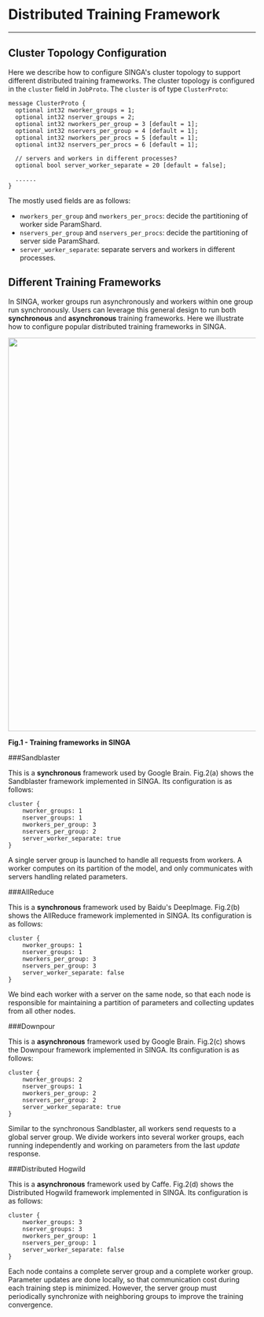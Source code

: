 # Distributed Training Framework

---

## Cluster Topology Configuration

Here we describe how to configure SINGA's cluster topology to support
different distributed training frameworks.
The cluster topology is configured in the `cluster` field in `JobProto`.
The `cluster` is of type `ClusterProto`:

    message ClusterProto {
      optional int32 nworker_groups = 1;
      optional int32 nserver_groups = 2;
      optional int32 nworkers_per_group = 3 [default = 1];
      optional int32 nservers_per_group = 4 [default = 1];
      optional int32 nworkers_per_procs = 5 [default = 1];
      optional int32 nservers_per_procs = 6 [default = 1];

      // servers and workers in different processes?
      optional bool server_worker_separate = 20 [default = false];

      ......
    }


The mostly used fields are as follows:

  * `nworkers_per_group` and `nworkers_per_procs`:
  decide the partitioning of worker side ParamShard.
  * `nservers_per_group` and `nservers_per_procs`:
  decide the partitioning of server side ParamShard.
  * `server_worker_separate`:
  separate servers and workers in different processes.

## Different Training Frameworks

In SINGA, worker groups run asynchronously and
workers within one group run synchronously.
Users can leverage this general design to run
both **synchronous** and **asynchronous** training frameworks.
Here we illustrate how to configure
popular distributed training frameworks in SINGA.

<img src="../images/frameworks.png" style="width: 800px"/>
<p><strong> Fig.1 - Training frameworks in SINGA</strong></p>

###Sandblaster

This is a **synchronous** framework used by Google Brain.
Fig.2(a) shows the Sandblaster framework implemented in SINGA.
Its configuration is as follows:

    cluster {
        nworker_groups: 1
        nserver_groups: 1
        nworkers_per_group: 3
        nservers_per_group: 2
        server_worker_separate: true
    }

A single server group is launched to handle all requests from workers.
A worker computes on its partition of the model,
and only communicates with servers handling related parameters.


###AllReduce

This is a **synchronous** framework used by Baidu's DeepImage.
Fig.2(b) shows the AllReduce framework implemented in SINGA.
Its configuration is as follows:

    cluster {
        nworker_groups: 1
        nserver_groups: 1
        nworkers_per_group: 3
        nservers_per_group: 3
        server_worker_separate: false
    }

We bind each worker with a server on the same node, so that each
node is responsible for maintaining a partition of parameters and
collecting updates from all other nodes.

###Downpour

This is a **asynchronous** framework used by Google Brain.
Fig.2(c) shows the Downpour framework implemented in SINGA.
Its configuration is as follows:

    cluster {
        nworker_groups: 2
        nserver_groups: 1
        nworkers_per_group: 2
        nservers_per_group: 2
        server_worker_separate: true
    }

Similar to the synchronous Sandblaster, all workers send
requests to a global server group. We divide workers into several
worker groups, each running independently and working on parameters
from the last *update* response.

###Distributed Hogwild

This is a **asynchronous** framework used by Caffe.
Fig.2(d) shows the Distributed Hogwild framework implemented in SINGA.
Its configuration is as follows:

    cluster {
        nworker_groups: 3
        nserver_groups: 3
        nworkers_per_group: 1
        nservers_per_group: 1
        server_worker_separate: false
    }

Each node contains a complete server group and a complete worker group.
Parameter updates are done locally, so that communication cost
during each training step is minimized.
However, the server group must periodically synchronize with
neighboring groups to improve the training convergence.
